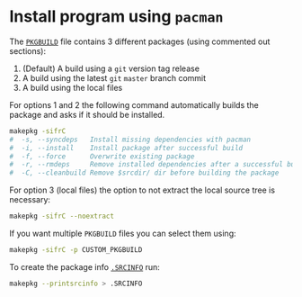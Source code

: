 # Install program using `pacman`

The [`PKGBUILD`](./PKGBUILD) file contains 3 different packages (using commented out sections):

1. (Default) A build using a `git` version tag release
2. A build using the latest `git` `master` branch commit
3. A build using the local files

For options 1 and 2 the following command automatically builds the package and asks if it should be installed.

```sh
makepkg -sifrC
#  -s, --syncdeps   Install missing dependencies with pacman
#  -i, --install    Install package after successful build
#  -f, --force      Overwrite existing package
#  -r, --rmdeps     Remove installed dependencies after a successful build
#  -C, --cleanbuild Remove $srcdir/ dir before building the package
```

For option 3 (local files) the option to not extract the local source tree is necessary:

```sh
makepkg -sifrC --noextract
```

If you want multiple `PKGBUILD` files you can select them using:

```sh
makepkg -sifrC -p CUSTOM_PKGBUILD
```

To create the package info [`.SRCINFO`](./.SRCINFO) run:

```sh
makepkg --printsrcinfo > .SRCINFO
```
